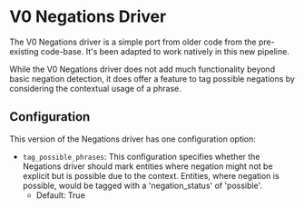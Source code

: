 # V0 Negations Driver

The V0 Negations driver is a simple port from older code from the pre-existing code-base. It's been adapted to work
natively in this new pipeline.

While the V0 Negations driver does not add much functionality beyond basic negation detection, it does offer a feature
to tag possible negations by considering the contextual usage of a phrase.

## Configuration

This version of the Negations driver has one configuration option:

- `tag_possible_phrases`: This configuration specifies whether the Negations driver should mark entities where negation
  might not be explicit but is possible due to the context. Entities, where negation is possible, would be tagged with
  a 'negation_status' of 'possible'.
    - Default: True
